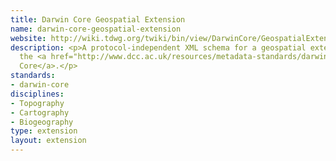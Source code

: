 ```yaml
---
title: Darwin Core Geospatial Extension
name: darwin-core-geospatial-extension
website: http://wiki.tdwg.org/twiki/bin/view/DarwinCore/GeospatialExtension
description: <p>A protocol-independent XML schema for a geospatial extension to
  the <a href="http://www.dcc.ac.uk/resources/metadata-standards/darwin-core">Darwin
  Core</a>.</p>
standards:
- darwin-core
disciplines:
- Topography
- Cartography
- Biogeography
type: extension
layout: extension
---
```



